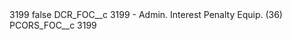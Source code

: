 <?xml version="1.0" encoding="UTF-8"?>
<CustomMetadata xmlns="http://soap.sforce.com/2006/04/metadata" xmlns:xsi="http://www.w3.org/2001/XMLSchema-instance" xmlns:xsd="http://www.w3.org/2001/XMLSchema">
    <label>3199</label>
    <protected>false</protected>
    <values>
        <field>DCR_FOC__c</field>
        <value xsi:type="xsd:string">3199 - Admin. Interest Penalty Equip. (36)</value>
    </values>
    <values>
        <field>PCORS_FOC__c</field>
        <value xsi:type="xsd:string">3199</value>
    </values>
</CustomMetadata>
